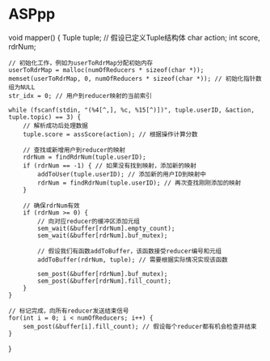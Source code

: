 # ASPpp

void mapper() {
    Tuple tuple; // 假设已定义Tuple结构体
    char action;
    int score, rdrNum;

    // 初始化工作，例如为userToRdrMap分配初始内存
    userToRdrMap = malloc(numOfReducers * sizeof(char *));
    memset(userToRdrMap, 0, numOfReducers * sizeof(char *)); // 初始化指针数组为NULL
    str_idx = 0; // 用户到reducer映射的当前索引

    while (fscanf(stdin, "(%4[^,], %c, %15[^)])", tuple.userID, &action, tuple.topic) == 3) {
        // 解析成功后处理数据
        tuple.score = assScore(action); // 根据操作计算分数

        // 查找或新增用户到reducer的映射
        rdrNum = findRdrNum(tuple.userID);
        if (rdrNum == -1) { // 如果没有找到映射，添加新的映射
            addToUser(tuple.userID); // 添加新的用户ID到映射中
            rdrNum = findRdrNum(tuple.userID); // 再次查找刚刚添加的映射
        }

        // 确保rdrNum有效
        if (rdrNum >= 0) {
            // 向对应reducer的缓冲区添加元组
            sem_wait(&buffer[rdrNum].empty_count);
            sem_wait(&buffer[rdrNum].buf_mutex);
            
            // 假设我们有函数addToBuffer，该函数接受reducer编号和元组
            addToBuffer(rdrNum, tuple); // 需要根据实际情况实现该函数

            sem_post(&buffer[rdrNum].buf_mutex);
            sem_post(&buffer[rdrNum].fill_count);
        }
    }

    // 标记完成，向所有reducer发送结束信号
    for(int i = 0; i < numOfReducers; i++) {
        sem_post(&buffer[i].fill_count); // 假设每个reducer都有机会检查并结束
    }
}
